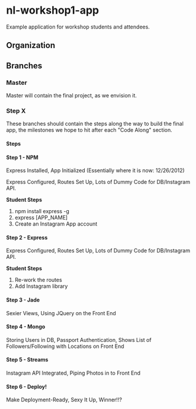 # nl-workshop1-app

Example application for workshop students and attendees.

## Organization

## Branches

### Master

Master will contain the final project, as we envision it.

### Step X

These branches should contain the steps along the way to build the final app, the milestones we hope to hit after each "Code Along" section.

#### Steps

#### Step 1 - NPM

Express Installed, App Initialized (Essentially where it is now: 12/26/2012)

Express Configured, Routes Set Up, Lots of Dummy Code for DB/Instagram API.

__Student Steps__

1. npm install express -g
2. express [APP_NAME]
3. Create an Instagram App account

#### Step 2 - Express

Express Configured, Routes Set Up, Lots of Dummy Code for DB/Instagram API.

__Student Steps__

1. Re-work the routes
2. Add Instagram library


#### Step 3 - Jade

Sexier Views, Using JQuery on the Front End

#### Step 4 - Mongo

Storing Users in DB, Passport Authentication, Shows List of Followers/Following with Locations on Front End

#### Step 5 - Streams

Instagram API Integrated, Piping Photos in to Front End

#### Step 6 - Deploy!

Make Deployment-Ready, Sexy It Up, Winner!!?